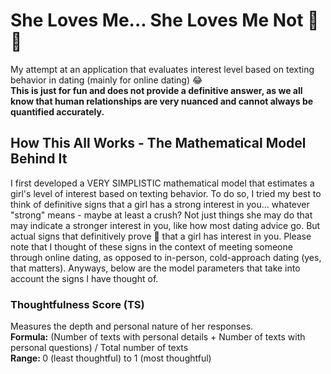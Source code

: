 <h1>She Loves Me... She Loves Me Not 🌼💔</h1>
<p>My attempt at an application that evaluates interest level based on texting behavior in dating (mainly for online dating) 😂 <br> <b>This is just for fun and does not provide a definitive answer, as we all know that human relationships are very nuanced and cannot always be quantified accurately.</b></p>
<h2>How This All Works - The Mathematical Model Behind It</h2>
<p>I first developed a VERY SIMPLISTIC mathematical model that estimates a girl's level of interest based on texting behavior. To do so, I tried my best to think of definitive signs that a girl has a strong interest in you... whatever "strong" means - maybe at least a crush? Not just things she may do that may indicate a stronger interest in you, like how most dating advice go. But actual signs that definitively prove 💯 that a girl has interest in you. Please note that I thought of these signs in the context of meeting someone through online dating, as opposed to in-person, cold-approach dating (yes, that matters). Anyways, below are the model parameters that take into account the signs I have thought of.</p>
<h3>Thoughtfulness Score (TS)</h3>
<p>Measures the depth and personal nature of her responses.<br>
<b>Formula:</b> (Number of texts with personal details + Number of texts with personal questions) / Total number of texts<br>
<b>Range: </b>0 (least thoughtful) to 1 (most thoughtful)</p>
